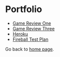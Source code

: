 # Portfolio

* [Game Review One](game_review_one.md)
* [Game Review Three](gamereview3.md)
* [Heroku](Heroku.md)
* [Fireball Test Plan](FireballTestPlan.md)

Go back to [home page](index.md).
